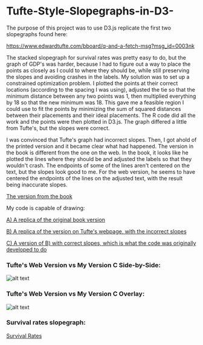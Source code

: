 # Tufte-Style-Slopegraphs-in-D3-

The purpose of this project was to use D3.js replicate the first two slopegraphs found here:

https://www.edwardtufte.com/bboard/q-and-a-fetch-msg?msg_id=0003nk

The stacked slopegraph for survival rates was pretty easy to do, but the graph of GDP's was harder, because I had to figure out a way to place the points as closely as I could to where they should be, while still preserving the slopes and avoiding crashes in the labels.  My solution was to set up a constrained optimization problem.  I plotted the points at their correct locations (according to the spacing I was using), adjusted the tie so that the minimum distance between any two points was 1, then multiplied everything by 18 so that the new minimum was 18.  This gave me a feasible region I could use to fit the points by minimizing the sum of squared distances between their placements and their ideal placements.  The R code did all the work and the points were then plotted in D3.js.  The graph differed a little from Tufte's, but the slopes were correct. 

I was convinced that Tufte's graph had incorrect slopes.  Then, I got ahold of the printed version and it became clear what had happened.  The version in the book is different from the one on the web.  In the book, it looks like he plotted the lines where they should be and adjusted the labels so that they wouldn't crash.  The endpoints of some of the lines aren't centered on the text, but the slopes look good to me.  For the web version, he seems to have centered the endpoints of the lines on the adjusted text, with the result being inaccurate slopes.

[The version from the book](https://zrvc.github.io/Tufte-Style-Slopegraphs-in-D3-/TufteBookVersion.jpg)

My code is capable of drawing:

[A) A replica of the original book version](https://zrvc.github.io/Tufte-Style-Slopegraphs-in-D3-/TufteCorrect.html)

[B) A replica of the version on Tufte's webpage, with the incorrect slopes](https://zrvc.github.io/Tufte-Style-Slopegraphs-in-D3-/TufteIncorrect.html)

[C) A version of B) with correct slopes, which is what the code was originally developed to do](https://zrvc.github.io/Tufte-Style-Slopegraphs-in-D3-/TufteNewCorrect.html)

### Tufte's Web Version vs My Version C Side-by-Side:

![alt text](https://github.com/ZRVc/Tufte-Style-Slopegraphs-in-D3-/blob/master/TuftesVsMineSideBySide.png "Side-by-side")

### Tufte's Web Version vs My Version C Overlay:

![alt text](https://github.com/ZRVc/Tufte-Style-Slopegraphs-in-D3-/blob/master/TuftesVsMineOverlay.png "Overlay")

### Survival rates slopegraph:

[Survival Rates](https://zrvc.github.io/Tufte-Style-Slopegraphs-in-D3-/TufteGillSansStyle.html)
